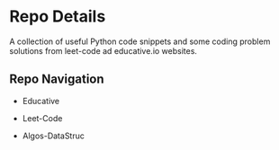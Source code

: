 # Repo Details 

A collection of useful Python code snippets and some coding problem solutions from leet-code ad educative.io websites.

## Repo Navigation

- Educative

- Leet-Code

- Algos-DataStruc
